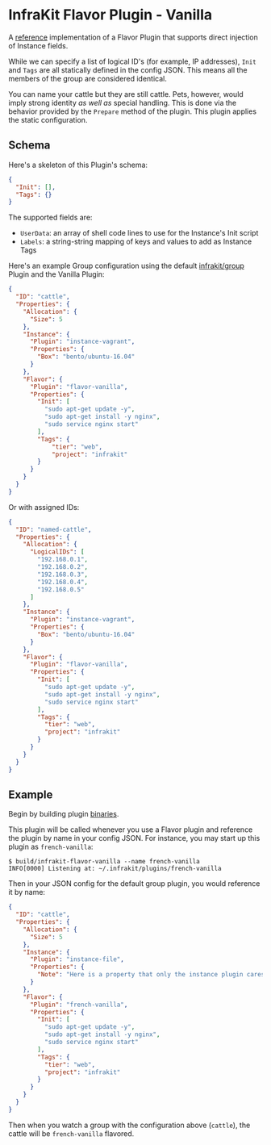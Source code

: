 InfraKit Flavor Plugin - Vanilla
================================

A [reference](../../../README.md#reference-implementations) implementation of a Flavor Plugin that supports direct
injection of Instance fields.

While we can specify a list of logical ID's (for example, IP addresses), `Init` and `Tags`
are all statically defined in the config JSON.  This means all the members of the group are
considered identical.

You can name your cattle but they are still cattle.  Pets, however, would imply strong identity
*as well as* special handling.  This is done via the behavior provided by the `Prepare` method of
the plugin.  This plugin applies the static configuration.


## Schema

Here's a skeleton of this Plugin's schema:
```json
{
  "Init": [],
  "Tags": {}
}
```

The supported fields are:
* `UserData`: an array of shell code lines to use for the Instance's Init script
* `Labels`: a string-string mapping of keys and values to add as Instance Tags

Here's an example Group configuration using the default [infrakit/group](/cmd/group) Plugin and the Vanilla Plugin:
```json
{
  "ID": "cattle",
  "Properties": {
    "Allocation": {
      "Size": 5
    },
    "Instance": {
      "Plugin": "instance-vagrant",
      "Properties": {
        "Box": "bento/ubuntu-16.04"
      }
    },
    "Flavor": {
      "Plugin": "flavor-vanilla",
      "Properties": {
        "Init": [
          "sudo apt-get update -y",
          "sudo apt-get install -y nginx",
          "sudo service nginx start"
        ],
        "Tags": {
            "tier": "web",
            "project": "infrakit"
        }
      }
    }
  }
}
```

Or with assigned IDs:
```json
{
  "ID": "named-cattle",
  "Properties": {
    "Allocation": {
      "LogicalIDs": [
        "192.168.0.1",
        "192.168.0.2",
        "192.168.0.3",
        "192.168.0.4",
        "192.168.0.5"
      ]
    },
    "Instance": {
      "Plugin": "instance-vagrant",
      "Properties": {
        "Box": "bento/ubuntu-16.04"
      }
    },
    "Flavor": {
      "Plugin": "flavor-vanilla",
      "Properties": {
        "Init": [
          "sudo apt-get update -y",
          "sudo apt-get install -y nginx",
          "sudo service nginx start"
        ],
        "Tags": {
          "tier": "web",
          "project": "infrakit"
        }
      }
    }
  }
}
```


## Example

Begin by building plugin [binaries](../../../README.md#binaries).

This plugin will be called whenever you use a Flavor plugin and reference the plugin by name
in your config JSON.  For instance, you may start up this plugin as `french-vanilla`:

```shell
$ build/infrakit-flavor-vanilla --name french-vanilla
INFO[0000] Listening at: ~/.infrakit/plugins/french-vanilla 
```

Then in your JSON config for the default group plugin, you would reference it by name:

```json
{
  "ID": "cattle",
  "Properties": {
    "Allocation": {
      "Size": 5
    },
    "Instance": {
      "Plugin": "instance-file",
      "Properties": {
        "Note": "Here is a property that only the instance plugin cares about"
      }
    },
    "Flavor": {
      "Plugin": "french-vanilla",
      "Properties": {
        "Init": [
          "sudo apt-get update -y",
          "sudo apt-get install -y nginx",
          "sudo service nginx start"
        ],
        "Tags": {
          "tier": "web",
          "project": "infrakit"
        }
      }
    }
  }
}
```
Then when you watch a group with the configuration above (`cattle`), the cattle will be `french-vanilla` flavored.
